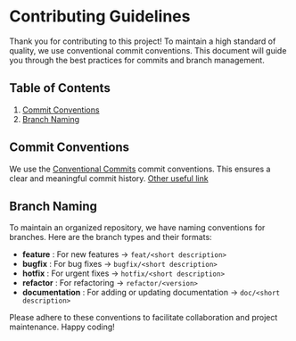 # Contributing Guidelines

Thank you for contributing to this project! To maintain a high standard of quality, we use conventional commit conventions. This document will guide you through the best practices for commits and branch management.

## Table of Contents

1. [Commit Conventions](#commit-conventions)
2. [Branch Naming](#branch-naming)

## Commit Conventions

We use the [Conventional Commits](https://www.conventionalcommits.org/en/v1.0.0/) commit conventions. This ensures a clear and meaningful commit history. [Other useful link](https://gist.github.com/qoomon/5dfcdf8eec66a051ecd85625518cfd13#file-conventional_commit_messages-md)

## Branch Naming

To maintain an organized repository, we have naming conventions for branches. Here are the branch types and their formats:

- **feature** : For new features -> `feat/<short description>`
- **bugfix** : For bug fixes -> `bugfix/<short description>`
- **hotfix** : For urgent fixes -> `hotfix/<short description>`
- **refactor** : For refactoring -> `refactor/<version>`
- **documentation** : For adding or updating documentation -> `doc/<short description>`

Please adhere to these conventions to facilitate collaboration and project maintenance. Happy coding!
